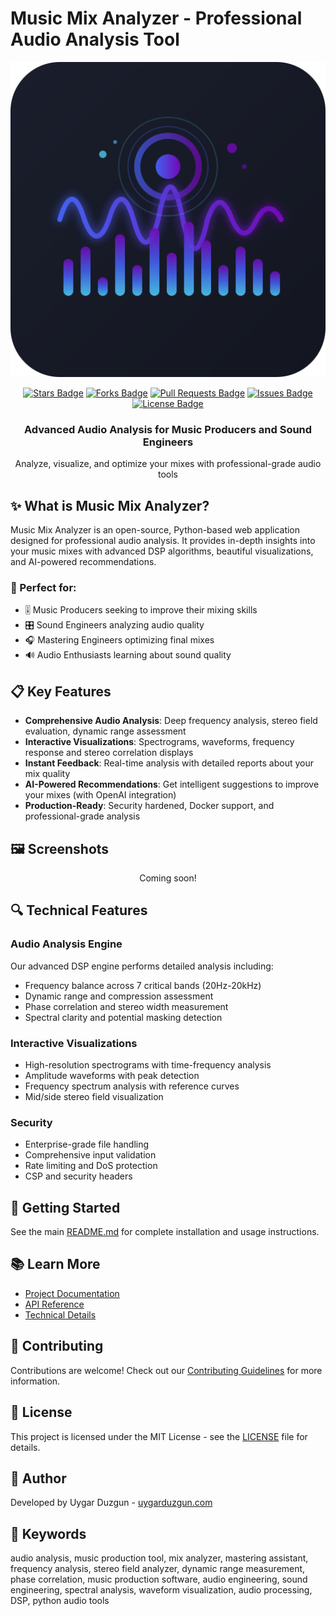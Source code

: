 # Music Mix Analyzer - Professional Audio Analysis Tool

<div align="center">
  <img src="/app/static/img/music-analyzer-icon.svg" alt="Music Mix Analyzer" />
  <p>
    <a href="https://github.com/owgit/music-mix-analyzer/stargazers"><img src="https://img.shields.io/github/stars/owgit/music-mix-analyzer?style=flat-square" alt="Stars Badge"/></a>
    <a href="https://github.com/owgit/music-mix-analyzer/network/members"><img src="https://img.shields.io/github/forks/owgit/music-mix-analyzer?style=flat-square" alt="Forks Badge"/></a>
    <a href="https://github.com/owgit/music-mix-analyzer/pulls"><img src="https://img.shields.io/github/issues-pr/owgit/music-mix-analyzer?style=flat-square" alt="Pull Requests Badge"/></a>
    <a href="https://github.com/owgit/music-mix-analyzer/issues"><img src="https://img.shields.io/github/issues/owgit/music-mix-analyzer?style=flat-square" alt="Issues Badge"/></a>
    <a href="https://github.com/owgit/music-mix-analyzer/blob/master/LICENSE"><img src="https://img.shields.io/github/license/owgit/music-mix-analyzer?style=flat-square" alt="License Badge"/></a>
  </p>
  
  <h3>Advanced Audio Analysis for Music Producers and Sound Engineers</h3>
  
  <p>Analyze, visualize, and optimize your mixes with professional-grade audio tools</p>
</div>

## ✨ What is Music Mix Analyzer?

Music Mix Analyzer is an open-source, Python-based web application designed for professional audio analysis. It provides in-depth insights into your music mixes with advanced DSP algorithms, beautiful visualizations, and AI-powered recommendations.

### 🎯 Perfect for:

- 🎚️ Music Producers seeking to improve their mixing skills
- 🎛️ Sound Engineers analyzing audio quality
- 🎧 Mastering Engineers optimizing final mixes
- 🔊 Audio Enthusiasts learning about sound quality

## 📋 Key Features

- **Comprehensive Audio Analysis**: Deep frequency analysis, stereo field evaluation, dynamic range assessment
- **Interactive Visualizations**: Spectrograms, waveforms, frequency response and stereo correlation displays
- **Instant Feedback**: Real-time analysis with detailed reports about your mix quality
- **AI-Powered Recommendations**: Get intelligent suggestions to improve your mixes (with OpenAI integration)
- **Production-Ready**: Security hardened, Docker support, and professional-grade analysis

## 🖼️ Screenshots

<div align="center">
  <p>Coming soon!</p>
</div>

## 🔍 Technical Features

### Audio Analysis Engine

Our advanced DSP engine performs detailed analysis including:

- Frequency balance across 7 critical bands (20Hz-20kHz)
- Dynamic range and compression assessment
- Phase correlation and stereo width measurement
- Spectral clarity and potential masking detection

### Interactive Visualizations

- High-resolution spectrograms with time-frequency analysis
- Amplitude waveforms with peak detection
- Frequency spectrum analysis with reference curves
- Mid/side stereo field visualization

### Security

- Enterprise-grade file handling
- Comprehensive input validation
- Rate limiting and DoS protection
- CSP and security headers

## 🚀 Getting Started

See the main [README.md](../README.md) for complete installation and usage instructions.

## 📚 Learn More

- [Project Documentation](../README.md)
- [API Reference](../README.md#🔌-api-endpoints)
- [Technical Details](../README.md#📊-technical-details)

## 🙌 Contributing

Contributions are welcome! Check out our [Contributing Guidelines](../CONTRIBUTING.md) for more information.

## 📄 License

This project is licensed under the MIT License - see the [LICENSE](../LICENSE) file for details.

## 👤 Author

Developed by Uygar Duzgun - [uygarduzgun.com](https://uygarduzgun.com)

## 🔑 Keywords

audio analysis, music production tool, mix analyzer, mastering assistant, frequency analysis, stereo field analyzer, dynamic range measurement, phase correlation, music production software, audio engineering, sound engineering, spectral analysis, waveform visualization, audio processing, DSP, python audio tools 

